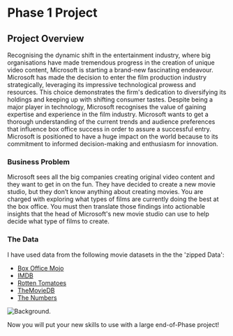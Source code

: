 # Phase 1 Project

## Project Overview
Recognising the dynamic shift in the entertainment industry, where big organisations have made tremendous progress in the creation of unique video content, Microsoft is starting a brand-new fascinating endeavour. Microsoft has made the decision to enter the film production industry strategically, leveraging its impressive technological prowess and resources. This choice demonstrates the firm's dedication to diversifying its holdings and keeping up with shifting consumer tastes. Despite being a major player in technology, Microsoft recognises the value of gaining expertise and experience in the film industry. Microsoft wants to get a thorough understanding of the current trends and audience preferences that influence box office success in order to assure a successful entry. Microsoft is positioned to have a huge impact on the world because to its commitment to informed decision-making and enthusiasm for innovation.

### Business Problem

Microsoft sees all the big companies creating original video content and they want to get in on the fun. They have decided to create a new movie studio, but they don’t know anything about creating movies. You are charged with exploring what types of films are currently doing the best at the box office. You must then translate those findings into actionable insights that the head of Microsoft's new movie studio can use to help decide what type of films to create.

### The Data
I have used data from the following movie datasets in the the 'zipped Data':

* [Box Office Mojo](https://www.boxofficemojo.com/)
* [IMDB](https://www.imdb.com/)
* [Rotten Tomatoes](https://www.rottentomatoes.com/)
* [TheMovieDB](https://www.themoviedb.org/)
* [The Numbers](https://www.the-numbers.com/)


![Background](https://https://slidesdocs.com/background/3d-animated-movie-reel-with-popcorns-and-rolls-against-brown-powerpoint-background_5d49601f23).

Now you will put your new skills to use with a large end-of-Phase project!








